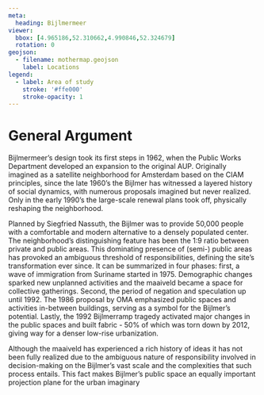 ```yaml
---
meta:
  heading: Bijlmermeer
viewer:
  bbox: [4.965186,52.310662,4.990846,52.324679]
  rotation: 0
geojson:
  - filename: mothermap.geojson
    label: Locations
legend:
  - label: Area of study
    stroke: '#ffe000'
    stroke-opacity: 1
---
```

# General Argument
Bijlmermeer’s design took its first steps in 1962, when the Public Works Department developed an expansion to the original AUP. Originally imagined as a satellite neighborhood for Amsterdam based on the CIAM principles, since the late 1960’s the Bijlmer has witnessed a layered history of social dynamics, with numerous proposals imagined but never realized. Only in the early 1990’s the large-scale renewal plans took off, physically reshaping the neighborhood.

Planned by Siegfried Nassuth, the Bijlmer was to provide 50,000 people with a comfortable and modern alternative to a densely populated center. The neighborhood’s distinguishing feature has been the 1:9 ratio between private and public areas. This dominating presence of (semi-) public areas has provoked an ambiguous threshold of responsibilities, defining the site’s transformation ever since. It can be summarized in four phases: first, a wave of immigration from Suriname started in 1975. Demographic changes sparked new unplanned activities and the maaiveld became a space for collective gatherings. Second, the period of negation and speculation up until 1992. The 1986 proposal by OMA emphasized public spaces and activities in-between buildings, serving as a symbol for the Bijlmer’s potential. Lastly, the 1992 Bijlmerramp tragedy activated major changes in the public spaces and built fabric - 50% of which was torn down by 2012, giving way for a denser low-rise urbanization.


Although the maaiveld has experienced a rich history of ideas it has not been fully realized due to the  ambiguous nature of responsibility involved in decision-making on the Bijlmer’s vast scale and the complexities that such process entails. This fact makes Bijlmer’s public space an equally important projection plane for the urban imaginary
